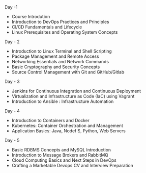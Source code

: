 Day -1
- Course Introdution
- Introduction to DevOps Practices and Principles
- Cl/CD Fundamentals and Lifecycle
- Linux Prerequisites and Operating System Concepts

Day - 2
- Introduction to Linux Terminal and Shell Scripting
- Package Management and Remote Access
- Networking Essentials and Network Commands
- Basic Cryptography and Security Concepts
- Source Control Management with Git and GitHub/Gitlab

Day - 3
- Jenkins for Continuous Integration and Continuous Deployment
- Virtualization and Infrastructure as Code (IaC) using Vagrant 
- Introduction to Ansible : Infrastructure Automation 

Day - 4
- Introduction to Containers and Docker
- Kubernetes: Container Orchestration and Management 
- Application Basics: Java, Nodef S, Python, Web Servers

Day - 5
- Basic RDBMS Concepts and MySQL Introduction
- Introduction to Message Brokers and RabbitMQ
- Cloud Computing Basics and Next Steps in DevOps
- Crafting a Marketable Devops CV and Interview Preparation